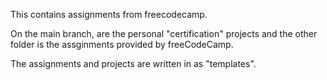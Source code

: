 
This contains assignments from freecodecamp.

On the main branch, are the personal "certification" projects and the other folder is the assginments provided by freeCodeCamp.

The assignments and projects are written in as "templates".
